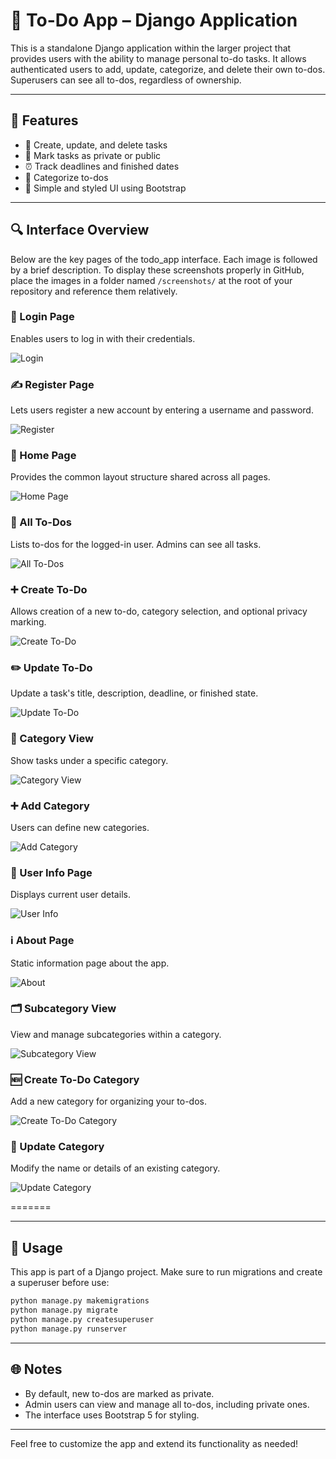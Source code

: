 # 📂 To-Do App – Django Application

This is a standalone Django application within the larger project that provides users with the ability to manage personal to-do tasks. It allows authenticated users to add, update, categorize, and delete their own to-dos. Superusers can see all to-dos, regardless of ownership.

---

## 🔧 Features

- 📆 Create, update, and delete tasks
- 🔑 Mark tasks as private or public
- ⏰ Track deadlines and finished dates
- 📂 Categorize to-dos
- 🌟 Simple and styled UI using Bootstrap

---

## 🔍 Interface Overview

Below are the key pages of the todo_app interface. Each image is followed by a brief description. To display these screenshots properly in GitHub, place the images in a folder named `/screenshots/` at the root of your repository and reference them relatively.

### 🔑 Login Page
Enables users to log in with their credentials.

![Login](screenshots/loginhtml.png)

### ✍️ Register Page
Lets users register a new account by entering a username and password.

![Register](screenshots/registerhtml.png)

### 🧱 Home Page
Provides the common layout structure shared across all pages.

![Home Page](screenshots/basehtml.png)

### 📄 All To-Dos
Lists to-dos for the logged-in user. Admins can see all tasks.

![All To-Dos](screenshots/alltodoshtml.png)

### ➕ Create To-Do
Allows creation of a new to-do, category selection, and optional privacy marking.

![Create To-Do](screenshots/createtodohtml.png)

### ✏️ Update To-Do
Update a task's title, description, deadline, or finished state.

![Update To-Do](screenshots/updatehtml.png)

### 📂 Category View
Show tasks under a specific category.

![Category View](screenshots/categoryviewhtml.png)

### ➕ Add Category
Users can define new categories.

![Add Category](screenshots/newcategoryhtml.png)

### 👤 User Info Page
Displays current user details.

![User Info](screenshots/userinformationhtml.png)

### ℹ️ About Page
Static information page about the app.

![About](screenshots/abouthtml.png)

### 🗂️ Subcategory View
View and manage subcategories within a category.

![Subcategory View](screenshots/subcategoryviewhtml.png)

### 🆕 Create To-Do Category
Add a new category for organizing your to-dos.

![Create To-Do Category](screenshots/createtodocategoryhtml.png)


### 🔄 Update Category
Modify the name or details of an existing category.

![Update Category](screenshots/updatecategoryhtml.png)

=======


---

## 🚀 Usage

This app is part of a Django project. Make sure to run migrations and create a superuser before use:

```bash
python manage.py makemigrations
python manage.py migrate
python manage.py createsuperuser
python manage.py runserver
```

---

## 🌐 Notes

- By default, new to-dos are marked as private.
- Admin users can view and manage all to-dos, including private ones.
- The interface uses Bootstrap 5 for styling.

---

Feel free to customize the app and extend its functionality as needed!


